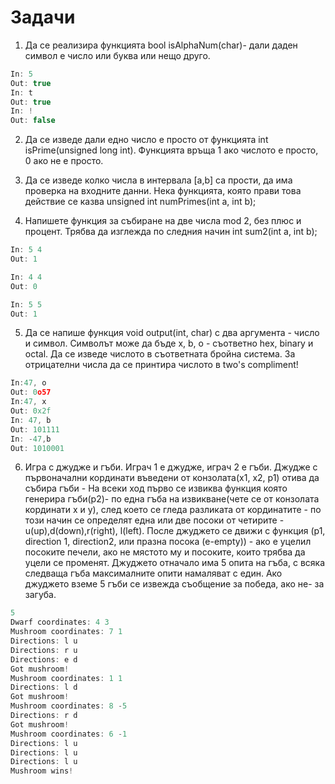 # Задачи

1. Да се реализира функцията bool isAlphaNum(char)- дали даден символ е число или буква или нещо друго.

```c
In: 5
Out: true
In: t
Out: true
In: !
Out: false
```

2. Да се изведе дали едно число е просто от функцията int isPrime(unsigned long int). Функцията връща 1 ако числото е просто, 0 ако не е просто.

3. Да се изведе колко числа в интервала [a,b] са прости, да има проверка на входните данни. Нека функцията, която прави това действие се казва unsigned int numPrimes(int a, int b); 

4. Напишете функция за събиране на две числа mod 2, без плюс и процент. Трябва да изглежда по следния начин int sum2(int a, int b);
```c
In: 5 4
Out: 1
```

```c
In: 4 4
Out: 0
```

```c
In: 5 5
Out: 1
```


5. Да се напише функция void output(int, char) с два аргумента - число и символ. Символът може да бъде x, b, o - съответно hex, binary и octal. Да се изведе числото в съответната бройна система. За отрицателни числа да се принтира числото в two's compliment!

```c
In:47, o
Out: 0o57
In:47, x
Out: 0x2f
In: 47, b
Out: 101111
In: -47,b
Out: 1010001
```

6. Игра с джудже и гъби. Играч 1 е джудже, играч 2 е гъби. Джудже с първоначални кординати въведени от конзолата(x1, x2, p1) отива да събира гъби - На всеки ход първо се извиква функция която генерира гъби(p2)- по една гъба на извикване(чете се от конзолата кординати x и y), след което се гледа разликата от кординатите - по този начин се определят една или две посоки от четирите - u(up),d(down),r(right), l(left). После джуджето се движи с функция (p1, direction 1, direction2, или празна посока (e-empty)) - ако е уцелил посоките печели, ако не мястото му и посоките, които трябва да уцели се променят. Джуджето отначало има 5 опита на гъба, с всяка следваща гъба максималните опити намаляват с един. Ако джуджето вземе 5 гъби се извежда съобщение за победа, ако не- за загуба.

```c
5
Dwarf coordinates: 4 3
Mushroom coordinates: 7 1
Directions: l u
Directions: r u
Directions: e d
Got mushroom!
Mushroom coordinates: 1 1
Directions: l d
Got mushroom!
Mushroom coordinates: 8 -5
Directions: r d
Got mushroom!
Mushroom coordinates: 6 -1
Directions: l u
Directions: l u
Directions: l u
Mushroom wins!
```
